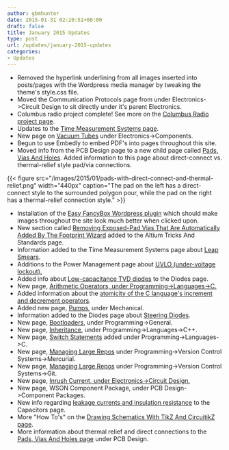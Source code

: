 ```yaml
---
author: gbmhunter
date: 2015-01-31 02:20:51+00:00
draft: false
title: January 2015 Updates
type: post
url: /updates/january-2015-updates
categories:
- Updates
---
```


* Removed the hyperlink underlining from all images inserted into posts/pages with the Wordpress media manager by tweaking the theme's style.css file.
* Moved the Communication Protocols page from under Electronics->Circuit Design to sit directly under it's parent Electronics.
* Columbus radio project complete! See more on the [Columbus Radio project page](http://blog.mbedded.ninja/electronics/projects/columbus-radio).
* Updates to the [Time Measurement Systems page](http://blog.mbedded.ninja/programming/general/time-measurement-systems).
* New page on [Vacuum Tubes](http://blog.mbedded.ninja/electronics/components/vacuum-tubes) under Electronics->Components.
* Begun to use Embedly to embed PDF's into pages throughout this site.
* Moved info from the PCB Design page to a new child page called [Pads, Vias And Holes](http://blog.mbedded.ninja/pcb-design/pads-vias-holes). Added information to this page about direct-connect vs. thermal-relief style pad/via connections.  
  
{{< figure src="/images/2015/01/pads-with-direct-connect-and-thermal-relief.png" width="440px" caption="The pad on the left has a direct-connect style to the surrounded polygon pour, while the pad on the right has a thermal-relief connection style."  >}}

* Installation of the [Easy FancyBox Wordpress plugin](https://wordpress.org/plugins/easy-fancybox/) which should make images throughout the site look much better when clicked upon.
* New section called [Removing Exposed-Pad Vias That Are Automatically Added By The Footprint Wizard](http://blog.mbedded.ninja/electronics/general/altium/altium-tricks-and-standards#removing-exposed-pad-vias-automatically-added-by-the-footprint-wizard) added to the Altium Tricks And Standards page.
* Information added to the Time Measurement Systems page about [Leap Smears](http://blog.mbedded.ninja/programming/general/time-measurement-systems#leap-smears).
* Additions to the Power Management page about [UVLO (under-voltage lockout).](http://blog.mbedded.ninja/electronics/circuit-design/power-management#uvlo-under-voltage-lockout)
* Added info about [Low-capacitance TVD diodes](http://blog.mbedded.ninja/electronics/components/diodes#low-capacitance) to the Diodes page.
* New page, [Arithmetic Operators, under Programming->Languages->C.](http://blog.mbedded.ninja/programming/languages/c/arithmetic-operators)
* Added information about the [atomicity of the C language's increment and decrement operators](http://blog.mbedded.ninja/programming/languages/c/arithmetic-operators#atomicity).
* Added new page, [Pumps](http://blog.mbedded.ninja/mechanical/pumps), under Mechanical.
* Information added to the Diodes page about [Steering Diodes](http://blog.mbedded.ninja/electronics/components/diodes#steering-diodes).
* New page, [Bootloaders](http://blog.mbedded.ninja/programming/general/bootloaders), under Programming->General.
* New page, [Inheritance](http://blog.mbedded.ninja/programming/languages/c-plus-plus/inheritance), under Programming->Languages->C++.
* New page, [Switch Statements](http://blog.mbedded.ninja/programming/languages/c/switch-statements) added under Programming->Languages->C.
* New page, [Managing Large Repos](http://blog.mbedded.ninja/programming/version-control-systems/mercurial/managing-large-repos) under Programming->Version Control Systems->Mercurial.
* New page, [Managing Large Repos](http://blog.mbedded.ninja/programming/version-control-systems/git/managing-large-repos) under Programming->Version Control Systems->Git.
* New page, [Inrush Current, under Electronics->Circuit Design.](http://blog.mbedded.ninja/electronics/circuit-design/inrush-current)
* New page, WSON Component Package, under PCB Design->Component Packages.
* New info regarding [leakage currents and insulation resistance](http://blog.mbedded.ninja/electronics/components/capacitors#leakage-currents) to the  
Capacitors page.
* More "How To's" on the [Drawing Schematics With TikZ And CircuitikZ page](http://blog.mbedded.ninja/programming/languages/tex/drawing-schematics-with-tikz-and-circuitikz).
* More information about thermal relief and direct connections to the [Pads, Vias And Holes page](http://blog.mbedded.ninja/pcb-design/pads-vias-holes#direct-connect-vs-thermal-relief) under PCB Design.
